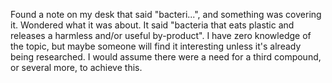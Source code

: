 Found a note on my desk that said "bacteri...", and something was covering it. Wondered what it was about. It said "bacteria that eats plastic and releases a 
harmless and/or useful by-product". I have zero knowledge of the topic, but maybe someone will find it interesting unless it's already being researched.
I would assume there were a need for a third compound, or several more, to achieve this.
